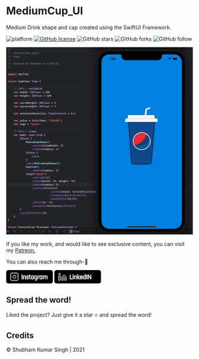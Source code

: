 # MediumCup_UI

Medium Drink shape and cap created using the SwiftUI Framework.

![platform](https://img.shields.io/badge/platform-iOS-orange)
[![GitHub license](https://img.shields.io/badge/License-Apache2.0-blue.svg)](LICENSE)
![GitHub stars](https://img.shields.io/github/stars/shubham0812/MediumCup_UI?style=social)
![GitHub forks](https://img.shields.io/github/forks/shubham0812/MediumCup_UI?style=social)
![GitHub follow](https://img.shields.io/github/followers/shubham0812?style=social)






![mediumDrink](https://github.com/Shubham0812/MediumCup_UI/blob/MediumCup/Cups/mediumDrink.gif)



If you like my work, and would like to see exclusive content, you can visit my [Patreon.](https://www.patreon.com/shubham_iosdev)

You can also reach me through-🏻

[![Instagram](https://raw.githubusercontent.com/Shubham0812/SearchX/master/insta.png)](https://www.instagram.com/shubham_iosdev/) [![Linkedin](https://raw.githubusercontent.com/Shubham0812/SearchX/master/linkedIn.png)](https://www.linkedin.com/in/shubham0812/)





## Spread the word!
Liked the project? Just give it a star ⭐️ and spread the word!

## Credits
© Shubham Kumar Singh | 2021
